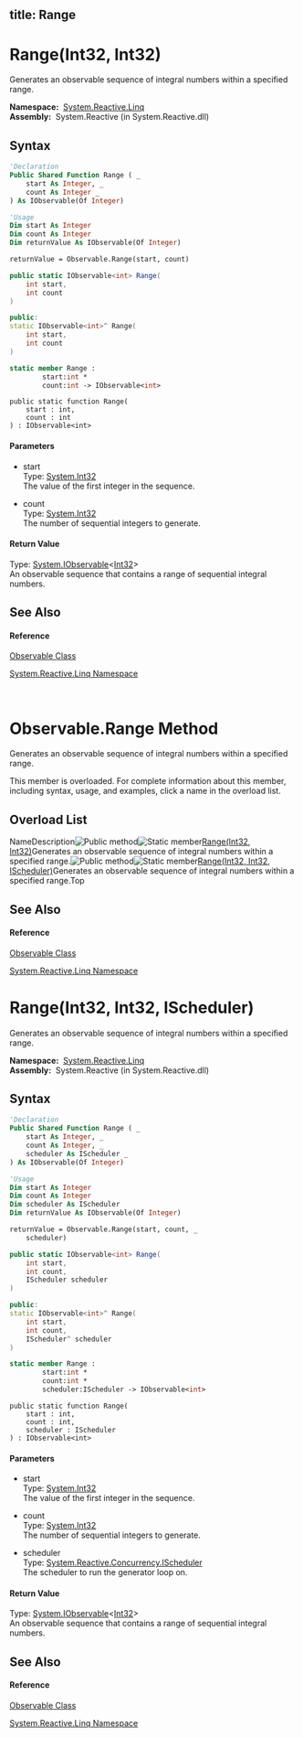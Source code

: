 title: Range
---
# Range(Int32, Int32)

Generates an observable sequence of integral numbers within a specified range.

**Namespace:**  [System.Reactive.Linq](System.Reactive.Linq/System.Reactive.Linq)  
**Assembly:**  System.Reactive (in System.Reactive.dll)

## Syntax

```vb
'Declaration
Public Shared Function Range ( _
    start As Integer, _
    count As Integer _
) As IObservable(Of Integer)
```

```vb
'Usage
Dim start As Integer
Dim count As Integer
Dim returnValue As IObservable(Of Integer)

returnValue = Observable.Range(start, count)
```

```csharp
public static IObservable<int> Range(
    int start,
    int count
)
```

```c++
public:
static IObservable<int>^ Range(
    int start, 
    int count
)
```

```fsharp
static member Range : 
        start:int * 
        count:int -> IObservable<int> 
```

```jscript
public static function Range(
    start : int, 
    count : int
) : IObservable<int>
```

#### Parameters

- start  
  Type: [System.Int32](https://msdn.microsoft.com/en-us/library/td2s409d)  
  The value of the first integer in the sequence.

- count  
  Type: [System.Int32](https://msdn.microsoft.com/en-us/library/td2s409d)  
  The number of sequential integers to generate.

#### Return Value

Type: [System.IObservable](https://msdn.microsoft.com/en-us/library/Dd990377)\<[Int32](https://msdn.microsoft.com/en-us/library/td2s409d)\>  
An observable sequence that contains a range of sequential integral numbers.

## See Also

#### Reference

[Observable Class](Observable/Observable)

[System.Reactive.Linq Namespace](System.Reactive.Linq/System.Reactive.Linq)



<br />

# Observable.Range Method

Generates an observable sequence of integral numbers within a specified range.

This member is overloaded. For complete information about this member, including syntax, usage, and examples, click a name in the overload list.

## Overload List

NameDescription![Public method](https://reactiveui.net/assets/img/Hh303103.pubmethod(en-us,VS.103).gif "Public method")![Static member](https://reactiveui.net/assets/img/Hh244319.static(en-us,VS.103).gif "Static member")[Range(Int32, Int32)](https://msdn.microsoft.com/en-us/library/m:system.reactive.linq.observable.range(system.int32%2csystem.int32)(v=VS.103))Generates an observable sequence of integral numbers within a specified range.![Public method](https://reactiveui.net/assets/img/Hh303103.pubmethod(en-us,VS.103).gif "Public method")![Static member](https://reactiveui.net/assets/img/Hh244319.static(en-us,VS.103).gif "Static member")[Range(Int32, Int32, IScheduler)](https://msdn.microsoft.com/en-us/library/m:system.reactive.linq.observable.range(system.int32%2csystem.int32%2csystem.reactive.concurrency.ischeduler)(v=VS.103))Generates an observable sequence of integral numbers within a specified range.Top

## See Also

#### Reference

[Observable Class](Observable/Observable)

[System.Reactive.Linq Namespace](System.Reactive.Linq/System.Reactive.Linq)

# Range(Int32, Int32, IScheduler)

Generates an observable sequence of integral numbers within a specified range.

**Namespace:**  [System.Reactive.Linq](System.Reactive.Linq/System.Reactive.Linq)  
**Assembly:**  System.Reactive (in System.Reactive.dll)

## Syntax

```vb
'Declaration
Public Shared Function Range ( _
    start As Integer, _
    count As Integer, _
    scheduler As IScheduler _
) As IObservable(Of Integer)
```

```vb
'Usage
Dim start As Integer
Dim count As Integer
Dim scheduler As IScheduler
Dim returnValue As IObservable(Of Integer)

returnValue = Observable.Range(start, count, _
    scheduler)
```

```csharp
public static IObservable<int> Range(
    int start,
    int count,
    IScheduler scheduler
)
```

```c++
public:
static IObservable<int>^ Range(
    int start, 
    int count, 
    IScheduler^ scheduler
)
```

```fsharp
static member Range : 
        start:int * 
        count:int * 
        scheduler:IScheduler -> IObservable<int> 
```

```jscript
public static function Range(
    start : int, 
    count : int, 
    scheduler : IScheduler
) : IObservable<int>
```

#### Parameters

- start  
  Type: [System.Int32](https://msdn.microsoft.com/en-us/library/td2s409d)  
  The value of the first integer in the sequence.

- count  
  Type: [System.Int32](https://msdn.microsoft.com/en-us/library/td2s409d)  
  The number of sequential integers to generate.

- scheduler  
  Type: [System.Reactive.Concurrency.IScheduler](IScheduler/IScheduler)  
  The scheduler to run the generator loop on.

#### Return Value

Type: [System.IObservable](https://msdn.microsoft.com/en-us/library/Dd990377)\<[Int32](https://msdn.microsoft.com/en-us/library/td2s409d)\>  
An observable sequence that contains a range of sequential integral numbers.

## See Also

#### Reference

[Observable Class](Observable/Observable)

[System.Reactive.Linq Namespace](System.Reactive.Linq/System.Reactive.Linq)
